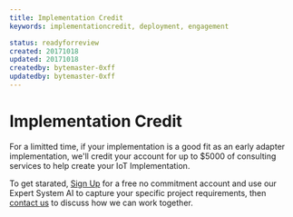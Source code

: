 ```yaml
---
title: Implementation Credit
keywords: implementationcredit, deployment, engagement

status: readyforreview
created: 20171018
updated: 20171018
createdby: bytemaster-0xff
updatedby: bytemaster-0xff
---
```


# Implementation Credit

For a limitted time, if your implementation is a good fit as an early adapter implementation, we'll credit your account for up to $5000 of consulting services to help create your IoT Implementation.

To get starated, [Sign Up](https://www.IoTAppStudio.com/Register) for a free no commitment account and use our Expert System AI to capture your specific project requirements, then [contact us](http://support.nuviot.com/contactus) to 
discuss how we can work together.


